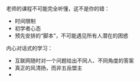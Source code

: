 老师的课程不可能完全听懂，这不是你的错：
- 时间限制
- 初学者心态
- 预先安排的“脚本”，不可能遇见所有人潜在的困惑

内心对话式的学习：
- 互联网随时对一个问题给出不同人、不同角度的答案
- 真正的风清扬，而非五岳盟主
- 